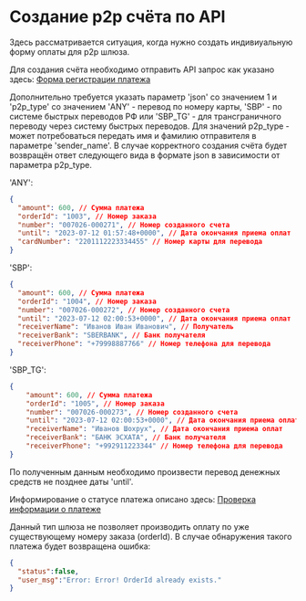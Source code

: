 # Создание p2p счёта по API

Здесь рассматривается ситуация, когда нужно создать индивиуальную форму оплаты для p2p шлюза.

Для создания счёта необходимо отправить API запрос как указано здесь: [Форма регистрации платежа](README.md/#Форма-регистрации-платежа)

Дополнительно требуется указать параметр 'json' со значением 1 и 'p2p_type' со значением 'ANY' - перевод по номеру карты, 'SBP' - по системе быстрых переводов РФ или 'SBP_TG' - для трансграничного переводу через систему быстрых переводов.
Для значений p2p_type - может потребоваться передать имя и фамилию отправителя в параметре 'sender_name'.
В случае корректного создания счёта будет возвращён ответ следующего вида в формате json в зависимости от параметра p2p_type.

'ANY':

```json
{
  "amount": 600, // Сумма платежа
  "orderId": "1003", // Номер заказа
  "number": "007026-000271", // Номер созданного счета
  "until": "2023-07-12 01:57:48+0000", // Дата окончания приема оплат
  "cardNumber": "2201112223334455" // Номер карты для перевода 
} 
```

'SBP':

```json
{
  "amount": 600, // Сумма платежа
  "orderId": "1004", // Номер заказа
  "number": "007026-000272", // Номер созданного счета
  "until": "2023-07-12 02:00:53+0000", // Дата окончания приема оплат
  "receiverName": "Иванов Иван Иванович", // Получатель
  "receiverBank": "SBERBANK", // Банк получателя
  "receiverPhone": "+79998887766" // Номер телефона для перевода
} 
```
'SBP_TG':
```json
{
    "amount": 600, // Сумма платежа
    "orderId": "1005", // Номер заказа
    "number": "007026-000273", // Номер созданного счета
    "until": "2023-07-12 02:00:53+0000", // Дата окончания приема оплат
    "receiverName": "Иванов Шохрух", // Дата окончания приема оплат
    "receiverBank": "БАНК ЭСХАТА", // Банк получателя
    "receiverPhone": "+992911223344" // Номер телефона для перевода
}
```

По полученным данным необходимо произвести перевод денежных средств не позднее даты 'until'. 

Информирование о статусе платежа описано здесь: [Проверка информации о платеже](README.md#проверка-информации-о-платеже)

Данный тип шлюза не позволяет производить оплату по уже существующему номеру заказа (orderId). В случае обнаружения такого платежа будет возвращена ошибка:

```json
{
  "status":false,
  "user_msg":"Error: Error! OrderId already exists."
}
```
